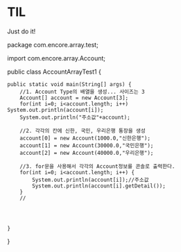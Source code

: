 # TIL
Just do it!

package com.encore.array.test;

import com.encore.array.Account;

public class AccountArrayTest1 {

	public static void main(String[] args) {
		//1. Account Type의 배열을 생성... 사이즈는 3
		Account[] account = new Account[3];
		for(int i=0; i<account.length; i++) System.out.println(account[i]);
		System.out.println("주소값"+account);
		
		//2. 각각의 칸에 신한, 국민, 우리은행 통장을 생성
		account[0] = new Account(1000.0,"신한은행");
		account[1] = new Account(30000.0,"국민은행");
		account[2] = new Account(40000.0,"우리은행");
		
		//3. for문을 사용해서 각각의 Account정보를 콘솔로 출력한다.
		for(int i=0; i<account.length; i++) {
			System.out.println(account[i]);//주소값
			System.out.println(account[i].getDetail());
		}
		//
		
	
		
		
	}
}
